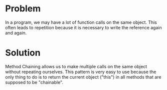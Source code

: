 # Problem

In a program, we may have a lot of function calls on the same object. This often leads to repetition because it is necessary to write the reference again and again.

# Solution

Method Chaining allows us to make multiple calls on the same object without repeating ourselves. This pattern is very easy to use because the only thing to do is to return the current object ("this") in all methods that are supposed to be "chainable".
